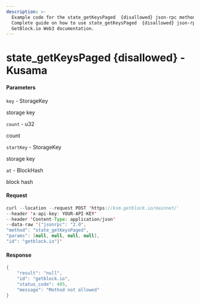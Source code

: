 ```yaml
---
description: >-
  Example code for the state_getKeysPaged  {disallowed} json-rpc method.
  Сomplete guide on how to use state_getKeysPaged  {disallowed} json-rpc in
  GetBlock.io Web3 documentation.
---
```


# state\_getKeysPaged {disallowed} - Kusama

#### Parameters

`key` - StorageKey

storage key

`count` - u32

count

`startKey` - StorageKey

storage key

`at` - BlockHash

block hash

#### Request

```java
curl --location --request POST 'https://ksm.getblock.io/mainnet/' 
--header 'x-api-key: YOUR-API-KEY' 
--header 'Content-Type: application/json' 
--data-raw '{"jsonrpc": "2.0",
"method": "state_getKeysPaged",
"params": [null, null, null, null],
"id": "getblock.io"}'
```

#### Response

```java
{
    "result": "null",
    "id": "getblock.io",
    "status_code": 405,
    "message": "Method not allowed"
}
```
